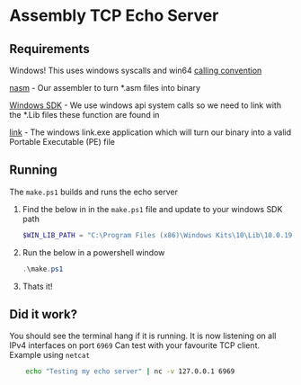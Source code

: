 # Assembly TCP Echo Server

## Requirements

Windows! This uses windows syscalls and win64 [calling convention](https://learn.microsoft.com/en-us/cpp/build/x64-calling-convention)

[nasm](https://www.nasm.us/) - Our assembler to turn *.asm files into binary

[Windows SDK](https://developer.microsoft.com/en-us/windows/downloads/windows-sdk/) - We use windows api system calls so we need to link with the *.Lib files these function are found in

[link](https://visualstudio.microsoft.com/downloads/) - The windows link.exe application which will turn our binary into a valid Portable Executable (PE) file

## Running

The `make.ps1` builds and runs the echo server

1. Find the below in in the `make.ps1` file and update to your windows SDK path

    ```powershell
    $WIN_LIB_PATH = "C:\Program Files (x86)\Windows Kits\10\Lib\10.0.19041.0"
    ```

2. Run the below in a powershell window

    ```powershell
    .\make.ps1
    ```

3. Thats it!

## Did it work?

You should see the terminal hang if it is running. It is now listening on all IPv4 interfaces on port `6969` Can test with your favourite TCP client. Example using `netcat`

```bash
    echo "Testing my echo server" | nc -v 127.0.0.1 6969
```
